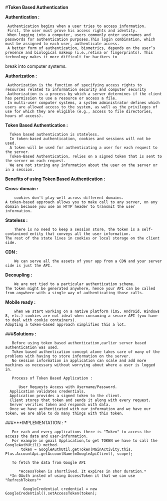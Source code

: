 
#**Token Based Authentication**
  

 **Authentication :**

     Authentication begins when a user tries to access information.
     First, the user must prove his access rights and identity.
     When logging into a computer, users commonly enter usernames and passwords for authentication purposes.This login combination, which must be assigned to each user, authenticate access.
     A better form of authentication, biometrics, depends on the user’s presence and biological makeup (i.e.,retina or fingerprints). This technology makes it more difficult for hacikers to 
 break into computer systems.


 **Authorization :**
   
     Authorization is the function of specifying access rights to resources related to information security and computer security
     Authorization is a process by which a server determines if the client has permission to use a resource or access a file.
     In multi-user computer systems, a system administrator defines which users are allowed access to the system, as well as the privileges of use for which they are eligible (e.g., access to file directories, hours of access).


  **Token Based Authentication :**
   
      Token based authentication is stateless.
      In token-based authentication, cookies and sessions will not be used. 
      A token will be used for authenticating a user for each request to the server.
      Token-Based Authentication, relies on a signed token that is sent to the server on each request.
      We are not storing any information about the user on the server or in a session.
  

  **Benefits of using Token Based Authentication :**

   **Cross-domain :** 
    
        cookies don't play well across different domains.
	A token-based approach allows you to make call to any server, on any domain because you use an HTTP header to transmit the user information.

   **Stateless :** 
    
        There is no need to keep a session store, the token is a self-contanined entity that conveys all the user information. 
	The rest of the state lives in cookies or local storage on the client side.

   **CDN :** 
   
        We can serve all the assets of your app from a CDN and your server side is just the API.

   **Decoupling :** 
   
        We are not tied to a particular authentication scheme.
	The token might be generated anywhere, hence your API can be called from anywhere with a single way of authenticating those calls.

   **Mobile ready :** 
   
        when we start working on a native platform (iOS, Android, Windows 8, etc.) cookies are not ideal when consuming a secure API (you have to deal with cookie containers). 
	Adopting a token-based approach simplifies this a lot.



###**Solutions :**

       Before using token based authentication,earlier server based authentication was used.
       Token based authentication concept alone takes care of many of the problems with having to store information on the server.
       No session information in application can scale and add more machines as necessary without worrying about where a user is logged in.

       Process of Token Based Application :
         
          User Requests Access with Username/Password.
	  Application validates credentials.
	  Application provides a signed token to the client.
	  Client stores that token and sends it along with every request.
	  Server verifies token and responds with data.
	  Once we have authenticated with our information and we have our token, we are able to do many things with this token.


###***IMPLEMENTATION : *

       For each and every applications there is "Token" to access the access the data and user-information.
       For example in gmail Application,to get TOKEN we have to call the GoogleAuthUtil() method.
           token = GoogleAuthUtil.getToken(MainActivity.this, Plus.AccountApi.getAccountName(mGoogleApiClient), scope);
      
       To fetch the data from Google API

          *AccessToken is shortlived. It expires in shor duration.*
	  *In OAuth insted of using AccessToken it that we can use "RefreshTokens"*   

            GoogleCredential credential = new GoogleCredential().setAccessToken(token);
	 
	    
         



